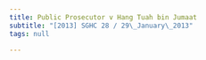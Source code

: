 ```yaml
---
title: Public Prosecutor v Hang Tuah bin Jumaat
subtitle: "[2013] SGHC 28 / 29\_January\_2013"
tags: null

---
```


